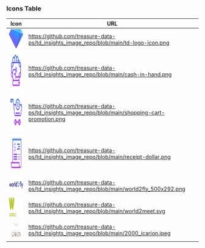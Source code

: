 ### Icons Table

| Icon| URL |
|----------|----------|
| <img src="https://github.com/treasure-data-ps/td_insights_image_repo/blob/main/td-logo-icon.png" width="75" height="50">  | https://github.com/treasure-data-ps/td_insights_image_repo/blob/main/td-logo-icon.png | 
| <img src="https://github.com/treasure-data-ps/td_insights_image_repo/blob/main/cash-in-hand.png" width="100" height="100">  | https://github.com/treasure-data-ps/td_insights_image_repo/blob/main/cash-in-hand.png | 
| <img src="https://github.com/treasure-data-ps/td_insights_image_repo/blob/main/shopping-cart-promotion.png" width="100" height="100"> | https://github.com/treasure-data-ps/td_insights_image_repo/blob/main/shopping-cart-promotion.png| 
| <img src="https://github.com/treasure-data-ps/td_insights_image_repo/blob/main/receipt-dollar.png" width="100" height="100"> | https://github.com/treasure-data-ps/td_insights_image_repo/blob/main/receipt-dollar.png|
| <img src="https://github.com/treasure-data-ps/td_insights_image_repo/blob/main/world2fly_500x292.png" width="75" height="50"> | https://github.com/treasure-data-ps/td_insights_image_repo/blob/main/world2fly_500x292.png|
| <img src="https://github.com/treasure-data-ps/td_insights_image_repo/blob/main/world2meet.svg" width="75" height="50"> | https://github.com/treasure-data-ps/td_insights_image_repo/blob/main/world2meet.svg|
| <img src="https://github.com/treasure-data-ps/td_insights_image_repo/blob/main/2000_icarion.jpeg" width="75" height="50"> | https://github.com/treasure-data-ps/td_insights_image_repo/blob/main/2000_icarion.jpeg|


